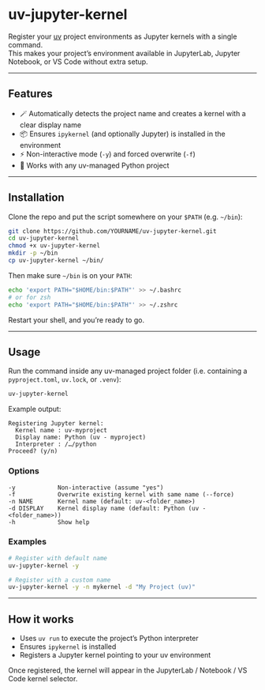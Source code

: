 # uv-jupyter-kernel

Register your [uv](https://github.com/astral-sh/uv) project environments as Jupyter kernels with a single command.  
This makes your project’s environment available in JupyterLab, Jupyter Notebook, or VS Code without extra setup.

---

## Features

- 🪄 Automatically detects the project name and creates a kernel with a clear display name  
- 📦 Ensures `ipykernel` (and optionally Jupyter) is installed in the environment  
- ⚡ Non-interactive mode (`-y`) and forced overwrite (`-f`)  
- 🧩 Works with any uv-managed Python project  

---

## Installation

Clone the repo and put the script somewhere on your `$PATH` (e.g. `~/bin`):

```bash
git clone https://github.com/YOURNAME/uv-jupyter-kernel.git
cd uv-jupyter-kernel
chmod +x uv-jupyter-kernel
mkdir -p ~/bin
cp uv-jupyter-kernel ~/bin/
````

Then make sure `~/bin` is on your `PATH`:

```bash
echo 'export PATH="$HOME/bin:$PATH"' >> ~/.bashrc
# or for zsh
echo 'export PATH="$HOME/bin:$PATH"' >> ~/.zshrc
```

Restart your shell, and you’re ready to go.

---

## Usage

Run the command inside any uv-managed project folder (i.e. containing a `pyproject.toml`, `uv.lock`, or `.venv`):

```bash
uv-jupyter-kernel
```

Example output:

```
Registering Jupyter kernel:
  Kernel name : uv-myproject
  Display name: Python (uv - myproject)
  Interpreter : /…/python
Proceed? (y/n)
```

### Options

```text
-y            Non-interactive (assume "yes")
-f            Overwrite existing kernel with same name (--force)
-n NAME       Kernel name (default: uv-<folder_name>)
-d DISPLAY    Kernel display name (default: Python (uv - <folder_name>))
-h            Show help
```

### Examples

```bash
# Register with default name
uv-jupyter-kernel -y

# Register with a custom name
uv-jupyter-kernel -y -n mykernel -d "My Project (uv)"
```

---

## How it works

* Uses `uv run` to execute the project’s Python interpreter
* Ensures `ipykernel` is installed
* Registers a Jupyter kernel pointing to your uv environment

Once registered, the kernel will appear in the JupyterLab / Notebook / VS Code kernel selector.
